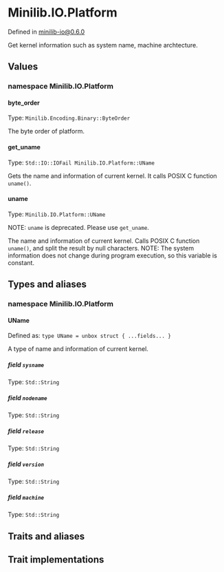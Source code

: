 # Minilib.IO.Platform

Defined in minilib-io@0.6.0

Get kernel information such as system name, machine archtecture.

## Values

### namespace Minilib.IO.Platform

#### byte_order

Type: `Minilib.Encoding.Binary::ByteOrder`

The byte order of platform.

#### get_uname

Type: `Std::IO::IOFail Minilib.IO.Platform::UName`

Gets the name and information of current kernel.
It calls POSIX C function `uname()`.

#### uname

Type: `Minilib.IO.Platform::UName`

NOTE: `uname` is deprecated. Please use `get_uname`.

The name and information of current kernel.
Calls POSIX C function `uname()`, and split the result by null characters.
NOTE: The system information does not change during program execution,
so this variable is constant.

## Types and aliases

### namespace Minilib.IO.Platform

#### UName

Defined as: `type UName = unbox struct { ...fields... }`

A type of name and information of current kernel.

##### field `sysname`

Type: `Std::String`

##### field `nodename`

Type: `Std::String`

##### field `release`

Type: `Std::String`

##### field `version`

Type: `Std::String`

##### field `machine`

Type: `Std::String`

## Traits and aliases

## Trait implementations